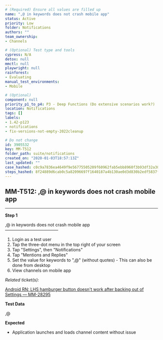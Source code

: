 ```yaml
---
# (Required) Ensure all values are filled up
name: ",@ in keywords does not crash mobile app"
status: Active
priority: Low
folder: Notifications
authors: ""
team_ownership: 
- Channels

# (Optional) Test type and tools
cypress: N/A
detox: null
mmctl: null
playwright: null
rainforest: 
- Evaluating
manual_test_environments: 
- Mobile

# (Optional)
component: null
priority_p1_to_p4: P3 - Deep Functions (Do extensive scenarios work?)
location: Notifications
tags: []
labels: 
- 1.42-p123
- notifications
- fix-versions-not-empty-2022cleanup

# Do not change
id: 3905532
key: MM-T512
folder_path: suite/notifications
created_on: "2020-01-03T18:57:13Z"
last_updated: ""
case_hashed: c0c9a7836ea4649f9e56775505209f60962fab5ebb8960f3b93df32a30215d858033126f649f7f122b7432b66ad068a1
steps_hashed: 8f24889d6cab0c5a82096697f1640187a4b130ae0d3d830b2edf5837ff3fe1e3b60b3c6012c63530a5a27d3438a6a7bd
---
```


## MM-T512: ,@ in keywords does not crash mobile app

---

**Step 1**

,@ in keywords does not crash mobile app\
–––––––––––––––––––––––––

1. Login as a test user
2. Tap the three-dot menu in the top right of your screen
3. Tap "Settings", then "Notifications"
4. Tap "Mentions and Replies"
5. Set the value for keywords to ",@" (without quotes) - This can also be done from desktop
6. View channels on mobile app

_Related ticket(s):_

[Android RN: LHS hamburger button doesn't work after backing out of Settings — MM-28295](https://mattermost.atlassian.net/browse/MM-28295)

**Test Data**

,@

**Expected**

- Application launches and loads channel content without issue
